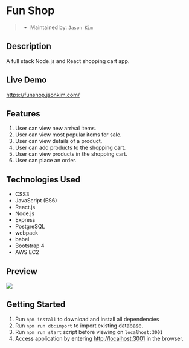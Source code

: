 # Fun Shop
> - Maintained by: `Jason Kim`

## Description
A full stack Node.js and React shopping cart app.

## Live Demo
https://funshop.jsonkim.com/

## Features
 1. User can view new arrival items.
 2. User can view most popular items for sale.
 3. User can view details of a product.
 4. User can add products to the shopping cart.
 5. User can view products in the shopping cart.
 6. User can place an order.

## Technologies Used
  - CSS3
  - JavaScript (ES6)
  - React.js
  - Node.js
  - Express
  - PostgreSQL
  - webpack
  - babel
  - Bootstrap 4
  - AWS EC2

## Preview
<img src="server/public/images/funshop-screenshot.gif">

## Getting Started
1. Run `npm install` to download and install all dependencies
2. Run `npm run db:import` to import existing database.
3. Run `npm run start` script before viewing on `localhost:3001`
4. Access application by entering [http://localhost:3001](http://localhost:3001) in the browser.
